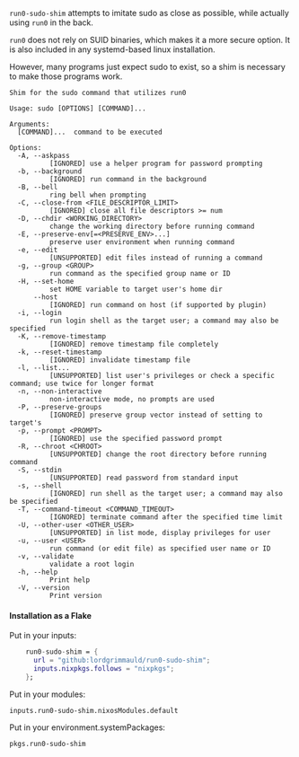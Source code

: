 `run0-sudo-shim` attempts to imitate sudo as close as possible, while actually using `run0` in the back.

`run0` does not rely on SUID binaries, which makes it a more secure option.
It is also included in any systemd-based linux installation.

However, many programs just expect sudo to exist, so a shim is necessary to make those programs work.

```
Shim for the sudo command that utilizes run0

Usage: sudo [OPTIONS] [COMMAND]...

Arguments:
  [COMMAND]...  command to be executed

Options:
  -A, --askpass
          [IGNORED] use a helper program for password prompting
  -b, --background
          [IGNORED] run command in the background
  -B, --bell
          ring bell when prompting
  -C, --close-from <FILE_DESCRIPTOR_LIMIT>
          [IGNORED] close all file descriptors >= num
  -D, --chdir <WORKING_DIRECTORY>
          change the working directory before running command
  -E, --preserve-env[=<PRESERVE_ENV>...]
          preserve user environment when running command
  -e, --edit
          [UNSUPPORTED] edit files instead of running a command
  -g, --group <GROUP>
          run command as the specified group name or ID
  -H, --set-home
          set HOME variable to target user's home dir
      --host
          [IGNORED] run command on host (if supported by plugin)
  -i, --login
          run login shell as the target user; a command may also be specified
  -K, --remove-timestamp
          [IGNORED] remove timestamp file completely
  -k, --reset-timestamp
          [IGNORED] invalidate timestamp file
  -l, --list...
          [UNSUPPORTED] list user's privileges or check a specific command; use twice for longer format
  -n, --non-interactive
          non-interactive mode, no prompts are used
  -P, --preserve-groups
          [IGNORED] preserve group vector instead of setting to target's
  -p, --prompt <PROMPT>
          [IGNORED] use the specified password prompt
  -R, --chroot <CHROOT>
          [UNSUPPORTED] change the root directory before running command
  -S, --stdin
          [UNSUPPORTED] read password from standard input
  -s, --shell
          [IGNORED] run shell as the target user; a command may also be specified
  -T, --command-timeout <COMMAND_TIMEOUT>
          [IGNORED] terminate command after the specified time limit
  -U, --other-user <OTHER_USER>
          [UNSUPPORTED] in list mode, display privileges for user
  -u, --user <USER>
          run command (or edit file) as specified user name or ID
  -v, --validate
          validate a root login
  -h, --help
          Print help
  -V, --version
          Print version
```

#### Installation as a Flake

Put in your inputs:

```nix
    run0-sudo-shim = {
      url = "github:lordgrimmauld/run0-sudo-shim";
      inputs.nixpkgs.follows = "nixpkgs";
    };
```

Put in your modules:

```
inputs.run0-sudo-shim.nixosModules.default
```

Put in your environment.systemPackages:

```
pkgs.run0-sudo-shim
```
